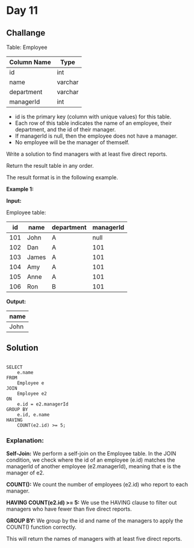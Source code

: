 # Day 11

## Challange 

Table: Employee


| Column Name | Type    |
|-------------|---------|
| id          | int     |
| name        | varchar |
| department  | varchar |
| managerId   | int     |

- id is the primary key (column with unique values) for this table.
- Each row of this table indicates the name of an employee, their department, and the id of their manager.
- If managerId is null, then the employee does not have a manager.
- No employee will be the manager of themself.
 

Write a solution to find managers with at least five direct reports.

Return the result table in any order.

The result format is in the following example.

 

**Example 1:**

**Input:**

Employee table:

| id  | name  | department | managerId |
|-----|-------|------------|-----------|
| 101 | John  | A          | null      |
| 102 | Dan   | A          | 101       |
| 103 | James | A          | 101       |
| 104 | Amy   | A          | 101       |
| 105 | Anne  | A          | 101       |
| 106 | Ron   | B          | 101       |

**Output:** 

| name |
|------|
| John |

## Solution

```mysql

SELECT 
    e.name
FROM 
    Employee e
JOIN 
    Employee e2 
ON 
    e.id = e2.managerId
GROUP BY 
    e.id, e.name
HAVING 
    COUNT(e2.id) >= 5;
```
### Explanation:

**Self-Join:** We perform a self-join on the Employee table. In the JOIN condition, we check where the id of an employee (e.id) matches the managerId of another employee (e2.managerId), meaning that e is the manager of e2.

**COUNT():** We count the number of employees (e2.id) who report to each manager.

**HAVING COUNT(e2.id) >= 5:** We use the HAVING clause to filter out managers who have fewer than five direct reports.

**GROUP BY:** We group by the id and name of the managers to apply the COUNT() function correctly.

This will return the names of managers with at least five direct reports.
